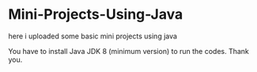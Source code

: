 # Mini-Projects-Using-Java
here i uploaded some basic mini projects using java

You have to install Java JDK 8 (minimum version) to run the codes.
Thank you.
